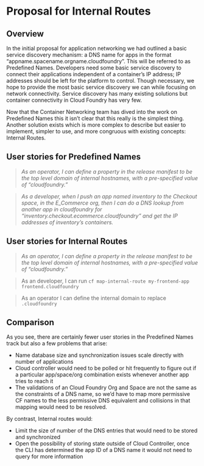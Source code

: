 # Proposal for Internal Routes

## Overview

In the initial proposal for application networking we had outlined a basic service discovery mechanism: a DNS name for apps in the format “appname.spacename.orgname.cloudfoundry”. This will be referred to as Predefined Names. Developers need some basic service discovery to connect their applications independent of a container’s IP address; IP addresses should be left for the platform to control. Though necessary, we hope to provide the most basic service discovery we can while focusing on network connectivity. Service discovery has many existing solutions but container connectivity in Cloud Foundry has very few.

Now that the Container Networking team has dived into the work on Predefined Names  this it isn’t clear that this really is the simplest thing. Another solution exists which is more complex to describe but easier to implement, simpler to use, and more congruous with existing concepts: Internal Routes.

## User stories for Predefined Names
> *As an operator, I can define a property in the release manifest to be the top level domain of internal hostnames, with a pre-specified value of “cloudfoundry.”*

> *As a developer, when I push an app named inventory to the Checkout space, in the E_Commerce org, then I can do a DNS lookup from another app in cloudfoundry for “inventory.checkout.ecommerce.cloudfoundry” and get the IP addresses of inventory’s containers.*



## User stories for Internal Routes
> *As an operator, I can define a property in the release manifest to be the top level domain of internal hostnames, with a pre-specified value of “cloudfoundry.”*

> As an developer, I can run `cf map-internal-route my-frontend-app frontend.cloudfoundry`

> As an operator I can define the internal domain to replace `.cloudfoundry`

## Comparison
As you see, there are certainly fewer user stories in the Predefined Names track but also a few problems that arise:
* Name database size and synchronization issues scale directly with number of applications
* Cloud controller would need to be polled or hit frequently to figure out if a particular app/space/org combination exists whenever another app tries to reach it
* The validations of an Cloud Foundry Org and Space are not the same as the constraints of a DNS name, so we’d have to map more permissive CF names to the less permissive DNS equivalent and collisions in that mapping would need to be resolved.

By contrast, Internal routes would:
* Limit the size of number of the DNS entries that would need to be stored and synchronized
* Open the possibility of storing state outside of Cloud Controller, once the CLI has determined the app ID of a DNS name it would not need to query for more information
